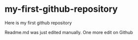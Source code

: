 # my-first-github-repository
Here is my first github repository

Readme.md was just edited manually. One more edit on Github 
